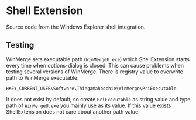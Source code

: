 # Shell Extension

Source code from the Windows Explorer shell integration.

## Testing

WinMerge sets executable path (`WinMergeU.exe`) which ShellExtension starts every time when options-dialog is closed. This can cause problems when testing several versions of WinMerge. There is registry value to overwrite path to WinMerge executable:

```
HKEY_CURRENT_USER\Software\Thingamahoochie\WinMerge\PriExecutable
```

It does not exist by default, so create `PriExecutable` as string value and type path of `WinMergeU.exe` you mainly use as its value. If this value exists ShellExtension does not care about another path value.
